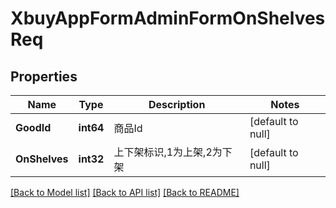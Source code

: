 # XbuyAppFormAdminFormOnShelvesReq

## Properties
Name | Type | Description | Notes
------------ | ------------- | ------------- | -------------
**GoodId** | **int64** | 商品Id | [default to null]
**OnShelves** | **int32** | 上下架标识,1为上架,2为下架 | [default to null]

[[Back to Model list]](../README.md#documentation-for-models) [[Back to API list]](../README.md#documentation-for-api-endpoints) [[Back to README]](../README.md)

